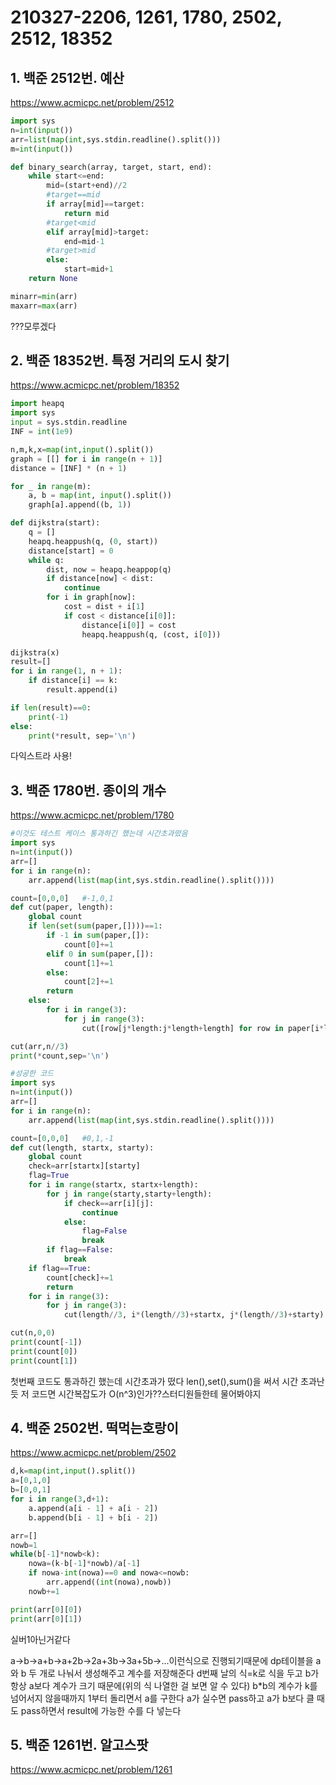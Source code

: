 # 210327-2206, 1261, 1780, 2502, 2512, 18352

## 1. 백준 2512번. 예산

https://www.acmicpc.net/problem/2512

```python
import sys
n=int(input())
arr=list(map(int,sys.stdin.readline().split()))
m=int(input())

def binary_search(array, target, start, end):
    while start<=end:
        mid=(start+end)//2
        #target==mid
        if array[mid]==target:
            return mid
        #target<mid
        elif array[mid]>target:
            end=mid-1
        #target>mid
        else:
            start=mid+1
    return None

minarr=min(arr)
maxarr=max(arr)

```

???모루겠다

## 2. 백준 18352번. 특정 거리의 도시 찾기

https://www.acmicpc.net/problem/18352

```python
import heapq
import sys
input = sys.stdin.readline
INF = int(1e9)

n,m,k,x=map(int,input().split())
graph = [[] for i in range(n + 1)]
distance = [INF] * (n + 1)

for _ in range(m):
    a, b = map(int, input().split())
    graph[a].append((b, 1))

def dijkstra(start):
    q = []
    heapq.heappush(q, (0, start))
    distance[start] = 0
    while q:
        dist, now = heapq.heappop(q)
        if distance[now] < dist:
            continue
        for i in graph[now]:
            cost = dist + i[1]
            if cost < distance[i[0]]:
                distance[i[0]] = cost
                heapq.heappush(q, (cost, i[0]))

dijkstra(x)
result=[]
for i in range(1, n + 1):
    if distance[i] == k:
        result.append(i)

if len(result)==0:
    print(-1)
else:
    print(*result, sep='\n')
```

다익스트라 사용!

## 3. 백준 1780번. 종이의 개수

https://www.acmicpc.net/problem/1780

```python
#이것도 테스트 케이스 통과하긴 했는데 시간초과떴음
import sys
n=int(input())
arr=[]
for i in range(n):
    arr.append(list(map(int,sys.stdin.readline().split())))

count=[0,0,0]   #-1,0,1
def cut(paper, length):
    global count
    if len(set(sum(paper,[])))==1:
        if -1 in sum(paper,[]):
            count[0]+=1
        elif 0 in sum(paper,[]):
            count[1]+=1
        else:
            count[2]+=1
        return
    else:
        for i in range(3):
            for j in range(3):
                cut([row[j*length:j*length+length] for row in paper[i*length:i*length+length]],length//3)

cut(arr,n//3)
print(*count,sep='\n')
```

```python
#성공한 코드
import sys
n=int(input())
arr=[]
for i in range(n):
    arr.append(list(map(int,sys.stdin.readline().split())))

count=[0,0,0]   #0,1,-1
def cut(length, startx, starty):
    global count
    check=arr[startx][starty]
    flag=True
    for i in range(startx, startx+length):
        for j in range(starty,starty+length):
            if check==arr[i][j]:
                continue
            else:
                flag=False
                break
        if flag==False:
            break
    if flag==True:
        count[check]+=1
        return
    for i in range(3):
        for j in range(3):
            cut(length//3, i*(length//3)+startx, j*(length//3)+starty)

cut(n,0,0)
print(count[-1])
print(count[0])
print(count[1])
```

첫번째 코드도 통과하긴 했는데 시간초과가 떴다 len(),set(),sum()을 써서 시간 초과난듯 저 코드면 시간복잡도가 O(n^3)인가??스터디원들한테 물어봐야지

## 4.  백준 2502번. 떡먹는호랑이

https://www.acmicpc.net/problem/2502

```python
d,k=map(int,input().split())
a=[0,1,0]
b=[0,0,1]
for i in range(3,d+1):
    a.append(a[i - 1] + a[i - 2])
    b.append(b[i - 1] + b[i - 2])

arr=[]
nowb=1
while(b[-1]*nowb<k):
    nowa=(k-b[-1]*nowb)/a[-1]
    if nowa-int(nowa)==0 and nowa<=nowb:
        arr.append((int(nowa),nowb))
    nowb+=1

print(arr[0][0])
print(arr[0][1])
```

실버1아닌거같다

a->b->a+b->a+2b->2a+3b->3a+5b->...이런식으로 진행되기때문에 dp테이블을 a와 b 두 개로 나눠서 생성해주고 계수를 저장해준다 d번째 날의 식=k로 식을 두고 b가 항상 a보다 계수가 크기 때문에(위의 식 나열한 걸 보면 알 수 있다) b*b의 계수가 k를 넘어서지 않을때까지 1부터 돌리면서 a를 구한다 a가 실수면 pass하고 a가 b보다 클 때도 pass하면서 result에 가능한 수를 다 넣는다

## 5. 백준 1261번. 알고스팟

https://www.acmicpc.net/problem/1261

